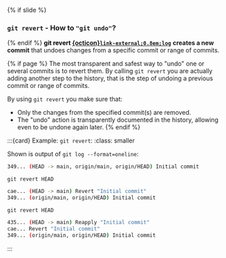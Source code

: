 {% if slide %}
### `git revert` - How to `"git undo"`?
{% endif %}
<strong style="color:black">git revert&nbsp;[{octicon}`link-external;0.8em;log`](https://git-scm.com/docs/git-revert)</strong> **creates a new commit** that undoes changes from a specific commit or range of commits.

{% if page %}
The most transparent and safest way to "undo" one or several commits is to revert them.
By calling `git revert` you are actually adding another step to the history, that is the step of undoing a previous commit or range of commits.

By using `git revert` you make sure that:
- Only the changes from the specified commit(s) are removed.
- The "undo" action is transparently documented in the history, allowing even to be undone again later.
{% endif %}

:::{card} Example: `git revert`:
:class: smaller

Shown is output of `git log --format=oneline`:
```bash
349... (HEAD -> main, origin/main, origin/HEAD) Initial commit
```

`git revert HEAD`
```bash
cae... (HEAD -> main) Revert "Initial commit"
349... (origin/main, origin/HEAD) Initial commit
```
`git revert HEAD`
```bash
435... (HEAD -> main) Reapply "Initial commit"
cae... Revert "Initial commit"
349... (origin/main, origin/HEAD) Initial commit
```
:::
